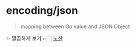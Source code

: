 # encoding/json

> mapping between Go value and JSON Object

✨ 깔끔하게 보기 👉🏻 [노션](https://linen-coconut-c8d.notion.site/json-70f0d55294b04865bb57018ed5596105)
